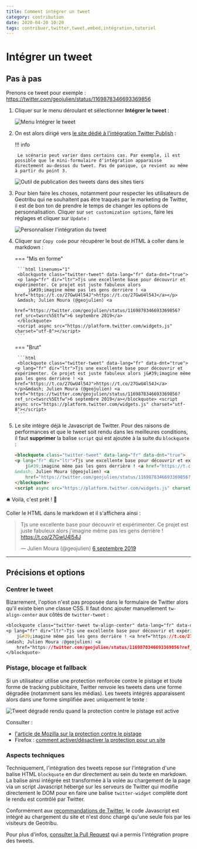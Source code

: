 ```yaml
---
title: Comment intégrer un tweet
category: contribution
date: 2020-04-20 10:20
tags: contribuer,twitter,tweet,embed,intégration,tutoriel
---
```


# Intégrer un tweet

## Pas à pas

Prenons ce tweet pour exemple : <https://twitter.com/geojulien/status/1169878346693369856>

1. Cliquer sur le menu déroulant et sélectionner **Intégrer le tweet** :

    ![Menu Intégrer le tweet](https://cdn.geotribu.fr/images/internal/contribution/twitter/embed_tweet_menu.png)

2. On est alors dirigé vers [le site dédié à l'intégration Twitter Publish](https://publish.twitter.com/) :

    !!! info

        Le scénario peut varier dans certains cas. Par exemple, il est possible que le mini-formulaire d'intégration apparaisse directement au-dessus du tweet. Pas de panique, ça revient au même à partir du point 3.

    ![Outil de publication des tweets dans des sites tiers](https://cdn.geotribu.fr/images/internal/contribution/twitter/embed_tweet_publish_website.png)

3. Pour bien faire les choses, notamment pour respecter les utilisateurs de Geotribu qui ne souhaitent pas être traqués par le marketing de Twitter, il est de bon ton de prendre le temps de changer les options de personnalisation. Cliquer sur `set customization options`, faire les réglages et cliquer sur `Update` :

    ![Personnaliser l'intégration du tweet](https://cdn.geotribu.fr/images/internal/contribution/twitter/embed_tweet_publish_custom.png)

4. Cliquer sur `Copy code` pour récupérer le bout de HTML à coller dans le markdown :

    === "Mis en forme"

        ```html linenums="1"
        <blockquote class="twitter-tweet" data-lang="fr" data-dnt="true">
        <p lang="fr" dir="ltr">Tjs une excellente base pour découvrir et expérimenter. Ce projet est juste fabuleux alors
            j&#39;imagine même pas les gens derrière ! <a href="https://t.co/27GwU4l54J">https://t.co/27GwU4l54J</a></p>
        &mdash; Julien Moura (@geojulien) <a
            href="https://twitter.com/geojulien/status/1169878346693369856?ref_src=twsrc%5Etfw">6 septembre 2019</a>
        </blockquote>
        <script async src="https://platform.twitter.com/widgets.js" charset="utf-8"></script>
        ```

    === "Brut"

        ```html
        <blockquote class="twitter-tweet" data-lang="fr" data-dnt="true"><p lang="fr" dir="ltr">Tjs une excellente base pour découvrir et expérimenter. Ce projet est juste fabuleux alors j&#39;imagine même pas les gens derrière ! <a href="https://t.co/27GwU4l54J">https://t.co/27GwU4l54J</a></p>&mdash; Julien Moura (@geojulien) <a href="https://twitter.com/geojulien/status/1169878346693369856?ref_src=twsrc%5Etfw">6 septembre 2019</a></blockquote> <script async src="https://platform.twitter.com/widgets.js" charset="utf-8"></script>
        ```

5. Le site intègre déjà le Javascript de Twitter. Pour des raisons de performances et que le tweet soit rendu dans les meilleures conditions, il faut **supprimer** la balise `script` qui est ajoutée à la suite du `blockquote` :

    ```html hl_lines="7" linenums="1"
    <blockquote class="twitter-tweet" data-lang="fr" data-dnt="true">
    <p lang="fr" dir="ltr">Tjs une excellente base pour découvrir et expérimenter. Ce projet est juste fabuleux alors
        j&#39;imagine même pas les gens derrière ! <a href="https://t.co/27GwU4l54J">https://t.co/27GwU4l54J</a></p>
    &mdash; Julien Moura (@geojulien) <a
        href="https://twitter.com/geojulien/status/1169878346693369856?ref_src=twsrc%5Etfw">6 septembre 2019</a>
    </blockquote>
    <script async src="https://platform.twitter.com/widgets.js" charset="utf-8"></script>
    ```

:bellhop_bell: Voilà, c'est prêt ! :tada:

Coller le HTML dans le markdown et il s'affichera ainsi :

<blockquote class="twitter-tweet" data-lang="fr" data-dnt="true">
<p lang="fr" dir="ltr">Tjs une excellente base pour découvrir et expérimenter. Ce projet est juste fabuleux alors
    j&#39;imagine même pas les gens derrière ! <a href="https://t.co/27GwU4l54J">https://t.co/27GwU4l54J</a></p>
&mdash; Julien Moura (@geojulien) <a
    href="https://twitter.com/geojulien/status/1169878346693369856?ref_src=twsrc%5Etfw">6 septembre 2019</a>
</blockquote>

----

## Précisions et options

### Centrer le tweet

Bizarrement, l'option n'est pas proposée dans le formulaire de Twitter alors qu'il existe bien une classe CSS. Il faut donc ajouter manuellement `tw-align-center` aux côtés de `twitter-tweet` :

```css hl_lines="1" linenums="1"
<blockquote class="twitter-tweet tw-align-center" data-lang="fr" data-dnt="true">
<p lang="fr" dir="ltr">Tjs une excellente base pour découvrir et expérimenter. Ce projet est juste fabuleux alors
    j&#39;imagine même pas les gens derrière ! <a href="https://t.co/27GwU4l54J">https://t.co/27GwU4l54J</a></p>
&mdash; Julien Moura (@geojulien) <a
    href="https://twitter.com/geojulien/status/1169878346693369856?ref_src=twsrc%5Etfw">6 septembre 2019</a>
</blockquote>
```

### Pistage, blocage et fallback

Si un utilisateur utilise une protection renforcée contre le pistage et toute forme de tracking publicitaire, Twitter renvoie les tweets dans une forme dégradée (notamment sans les médias). Les tweets intégrés apparaissent alors dans une forme simplifiée avec uniquement le texte :

![Tweet dégradé rendu quand la protection contre le pistage est active](https://cdn.geotribu.fr/images/internal/contribution/twitter/embed_tweet_tracking_fallback.png)

Consulter :

- [l'article de Mozilla sur la protection contre le pistage](https://developer.mozilla.org/fr/docs/Mozilla/Firefox/Privacy/protection_contre_le_pistage)
- Firefox : [comment activer/désactiver la protection pour un site](https://support.mozilla.org/fr/kb/protection-renforcee-contre-pistage-firefox-ordinateur?as=u&utm_source=inproduct#w_que-faire-si-un-site-semble-dysfonctionner)

### Aspects techniques

Techniquement, l'intégration des tweets repose sur l'intégration d'une balise HTML `blockquote` en dur directement au sein du texte en markdown. La balise ainsi intégrée est transformée à la volée au chargement de la page via un script Javascript hébergé sur les serveurs de Twitter qui modifie directement le DOM pour en faire une balise `twitter-widget` complète dont le rendu est contrôlé par Twitter.

Conformément aux [recommandations de Twitter](https://developer.twitter.com/en/docs/twitter-for-websites/javascript-api/guides/set-up-twitter-for-websites), le code Javascript est intégré au chargement du site et n'est donc chargé qu'une seule fois par les visiteurs de Geotribu.

Pour plus d'infos, [consulter la Pull Request](https://github.com/geotribu/website/pull/54) qui a permis l'intégration propre des tweets.
